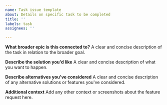 ```yaml
---
name: Task issue template
about: Details on specific task to be completed
title: ''
labels: task
assignees: ''

---
```


**What broader epic is this connected to?**
A clear and concise description of the task in relation to the broader goal. 

**Describe the solution you'd like**
A clear and concise description of what you want to happen.

**Describe alternatives you've considered**
A clear and concise description of any alternative solutions or features you've considered.

**Additional context**
Add any other context or screenshots about the feature request here.
